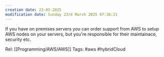```yaml
---
creation date: 23-03-2025
modification date: Sunday 23rd March 2025 07:36:21
---
```

If you have on premises servers you can order support from AWS to setup AWS nodes on your servers, but you're responsible for their maintainace, security etc.


Rel: [[Programming/AWS/AWS]]
Tags: #aws #hybridCloud